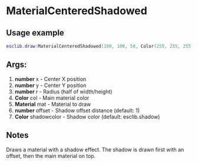 # MaterialCenteredShadowed

## Usage example
```lua
esclib.draw:MaterialCenteredShadowed(100, 100, 50, Color(255, 255, 255), material, 2, Color(0, 0, 0))
```

## Args:
1. **number** x - Center X position
2. **number** y - Center Y position
3. **number** r - Radius (half of width/height)
4. **Color** col - Main material color
5. **Material** mat - Material to draw
6. **number** offset - Shadow offset distance (default: 1)
7. **Color** shadowcolor - Shadow color (default: esclib.shadow)

## Notes
Draws a material with a shadow effect. The shadow is drawn first with an offset, then the main material on top.
